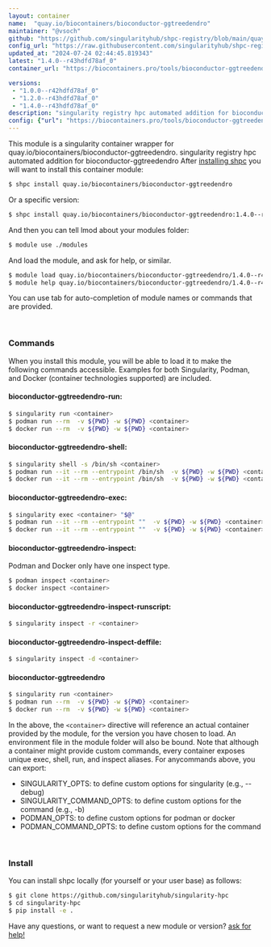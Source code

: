 ```yaml
---
layout: container
name:  "quay.io/biocontainers/bioconductor-ggtreedendro"
maintainer: "@vsoch"
github: "https://github.com/singularityhub/shpc-registry/blob/main/quay.io/biocontainers/bioconductor-ggtreedendro/container.yaml"
config_url: "https://raw.githubusercontent.com/singularityhub/shpc-registry/main/quay.io/biocontainers/bioconductor-ggtreedendro/container.yaml"
updated_at: "2024-07-24 02:44:45.819343"
latest: "1.4.0--r43hdfd78af_0"
container_url: "https://biocontainers.pro/tools/bioconductor-ggtreedendro"

versions:
 - "1.0.0--r42hdfd78af_0"
 - "1.2.0--r43hdfd78af_0"
 - "1.4.0--r43hdfd78af_0"
description: "singularity registry hpc automated addition for bioconductor-ggtreedendro"
config: {"url": "https://biocontainers.pro/tools/bioconductor-ggtreedendro", "maintainer": "@vsoch", "description": "singularity registry hpc automated addition for bioconductor-ggtreedendro", "latest": {"1.4.0--r43hdfd78af_0": "sha256:3fa8b9fa26e8330f5267e6ec86a44acef2d5e40db4c7e958605828b71aa2f214"}, "tags": {"1.0.0--r42hdfd78af_0": "sha256:a0bbf6b5ae886ac8b6fd0409f3a384fa4d5cfabd744fb186916d29475f34bd3d", "1.2.0--r43hdfd78af_0": "sha256:d6deba1a1da0a1d34de8499fe2ef8d663146429f90512de822bc311a6060e078", "1.4.0--r43hdfd78af_0": "sha256:3fa8b9fa26e8330f5267e6ec86a44acef2d5e40db4c7e958605828b71aa2f214"}, "docker": "quay.io/biocontainers/bioconductor-ggtreedendro"}
---
```


This module is a singularity container wrapper for quay.io/biocontainers/bioconductor-ggtreedendro.
singularity registry hpc automated addition for bioconductor-ggtreedendro
After [installing shpc](#install) you will want to install this container module:


```bash
$ shpc install quay.io/biocontainers/bioconductor-ggtreedendro
```

Or a specific version:

```bash
$ shpc install quay.io/biocontainers/bioconductor-ggtreedendro:1.4.0--r43hdfd78af_0
```

And then you can tell lmod about your modules folder:

```bash
$ module use ./modules
```

And load the module, and ask for help, or similar.

```bash
$ module load quay.io/biocontainers/bioconductor-ggtreedendro/1.4.0--r43hdfd78af_0
$ module help quay.io/biocontainers/bioconductor-ggtreedendro/1.4.0--r43hdfd78af_0
```

You can use tab for auto-completion of module names or commands that are provided.

<br>

### Commands

When you install this module, you will be able to load it to make the following commands accessible.
Examples for both Singularity, Podman, and Docker (container technologies supported) are included.

#### bioconductor-ggtreedendro-run:

```bash
$ singularity run <container>
$ podman run --rm  -v ${PWD} -w ${PWD} <container>
$ docker run --rm  -v ${PWD} -w ${PWD} <container>
```

#### bioconductor-ggtreedendro-shell:

```bash
$ singularity shell -s /bin/sh <container>
$ podman run --it --rm --entrypoint /bin/sh  -v ${PWD} -w ${PWD} <container>
$ docker run --it --rm --entrypoint /bin/sh  -v ${PWD} -w ${PWD} <container>
```

#### bioconductor-ggtreedendro-exec:

```bash
$ singularity exec <container> "$@"
$ podman run --it --rm --entrypoint ""  -v ${PWD} -w ${PWD} <container> "$@"
$ docker run --it --rm --entrypoint ""  -v ${PWD} -w ${PWD} <container> "$@"
```

#### bioconductor-ggtreedendro-inspect:

Podman and Docker only have one inspect type.

```bash
$ podman inspect <container>
$ docker inspect <container>
```

#### bioconductor-ggtreedendro-inspect-runscript:

```bash
$ singularity inspect -r <container>
```

#### bioconductor-ggtreedendro-inspect-deffile:

```bash
$ singularity inspect -d <container>
```



#### bioconductor-ggtreedendro

```bash
$ singularity run <container>
$ podman run --rm  -v ${PWD} -w ${PWD} <container>
$ docker run --rm  -v ${PWD} -w ${PWD} <container>
```


In the above, the `<container>` directive will reference an actual container provided
by the module, for the version you have chosen to load. An environment file in the
module folder will also be bound. Note that although a container
might provide custom commands, every container exposes unique exec, shell, run, and
inspect aliases. For anycommands above, you can export:

 - SINGULARITY_OPTS: to define custom options for singularity (e.g., --debug)
 - SINGULARITY_COMMAND_OPTS: to define custom options for the command (e.g., -b)
 - PODMAN_OPTS: to define custom options for podman or docker
 - PODMAN_COMMAND_OPTS: to define custom options for the command

<br>

### Install

You can install shpc locally (for yourself or your user base) as follows:

```bash
$ git clone https://github.com/singularityhub/singularity-hpc
$ cd singularity-hpc
$ pip install -e .
```

Have any questions, or want to request a new module or version? [ask for help!](https://github.com/singularityhub/singularity-hpc/issues)